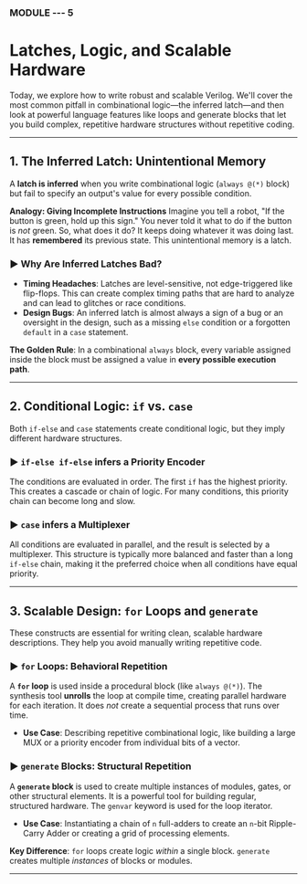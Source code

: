 ###  MODULE --- 5



#  Latches, Logic, and Scalable Hardware

Today, we explore how to write robust and scalable Verilog. We'll cover the most common pitfall in combinational logic—the inferred latch—and then look at powerful language features like loops and generate blocks that let you build complex, repetitive hardware structures without repetitive coding.

---

## 1. The Inferred Latch: Unintentional Memory

A **latch is inferred** when you write combinational logic (`always @(*)` block) but fail to specify an output's value for every possible condition.

**Analogy: Giving Incomplete Instructions**
Imagine you tell a robot, "If the button is green, hold up this sign." You never told it what to do if the button is *not* green. So, what does it do? It keeps doing whatever it was doing last. It has **remembered** its previous state. This unintentional memory is a latch.

### ► Why Are Inferred Latches Bad?
* **Timing Headaches**: Latches are level-sensitive, not edge-triggered like flip-flops. This can create complex timing paths that are hard to analyze and can lead to glitches or race conditions.
* **Design Bugs**: An inferred latch is almost always a sign of a bug or an oversight in the design, such as a missing `else` condition or a forgotten `default` in a `case` statement.

**The Golden Rule**: In a combinational `always` block, every variable assigned inside the block must be assigned a value in **every possible execution path**.

---

## 2. Conditional Logic: `if` vs. `case`

Both `if-else` and `case` statements create conditional logic, but they imply different hardware structures.

### ► `if-else if-else` infers a Priority Encoder
The conditions are evaluated in order. The first `if` has the highest priority. This creates a cascade or chain of logic. For many conditions, this priority chain can become long and slow.

### ► `case` infers a Multiplexer
All conditions are evaluated in parallel, and the result is selected by a multiplexer. This structure is typically more balanced and faster than a long `if-else` chain, making it the preferred choice when all conditions have equal priority.

---

## 3. Scalable Design: `for` Loops and `generate`

These constructs are essential for writing clean, scalable hardware descriptions. They help you avoid manually writing repetitive code.

### ► `for` Loops: Behavioral Repetition
A **`for` loop** is used inside a procedural block (like `always @(*)`). The synthesis tool **unrolls** the loop at compile time, creating parallel hardware for each iteration. It does *not* create a sequential process that runs over time.

* **Use Case**: Describing repetitive combinational logic, like building a large MUX or a priority encoder from individual bits of a vector.

### ► `generate` Blocks: Structural Repetition
A **`generate` block** is used to create multiple instances of modules, gates, or other structural elements. It is a powerful tool for building regular, structured hardware. The `genvar` keyword is used for the loop iterator.

* **Use Case**: Instantiating a chain of `n` full-adders to create an `n`-bit Ripple-Carry Adder or creating a grid of processing elements.

**Key Difference**: `for` loops create logic *within* a single block. `generate` creates multiple *instances* of blocks or modules.


-----
